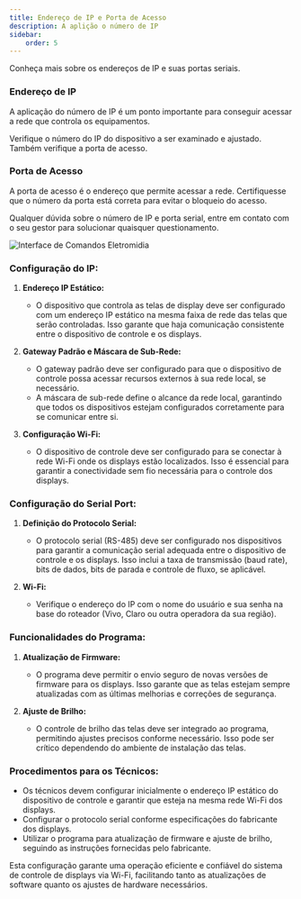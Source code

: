 ```yaml
---
title: Endereço de IP e Porta de Acesso
description: A aplição o número de IP 
sidebar:
    order: 5
---
```


Conheça mais sobre os endereços de IP e suas portas seriais.

### Endereço de IP 
A aplicação do número de IP é um ponto importante para conseguir acessar a rede que controla os equipamentos. 

Verifique o número do IP do dispositivo a ser examinado e ajustado. Também verifique a porta de acesso.

### Porta de Acesso
A porta de acesso é o endereço que permite acessar a rede. Certifiquesse que o número da porta está correta para evitar o bloqueio do acesso.

Qualquer dúvida sobre o número de IP e porta serial, entre em contato com o seu gestor para solucionar quaisquer questionamento.

![Interface de Comandos Eletromidia](https://intercomelt.netlify.app/assets/images/configurar-rede-wifi.jpeg)

 
 
### Configuração do IP:

1. **Endereço IP Estático:**
   - O dispositivo que controla as telas de display deve ser configurado com um endereço IP estático na mesma faixa de rede das telas que serão controladas. Isso garante que haja comunicação consistente entre o dispositivo de controle e os displays.

2. **Gateway Padrão e Máscara de Sub-Rede:**
   - O gateway padrão deve ser configurado para que o dispositivo de controle possa acessar recursos externos à sua rede local, se necessário.
   - A máscara de sub-rede define o alcance da rede local, garantindo que todos os dispositivos estejam configurados corretamente para se comunicar entre si.

3. **Configuração Wi-Fi:**
   - O dispositivo de controle deve ser configurado para se conectar à rede Wi-Fi onde os displays estão localizados. Isso é essencial para garantir a conectividade sem fio necessária para o controle dos displays.

### Configuração do Serial Port:

1. **Definição do Protocolo Serial:**
   - O protocolo serial (RS-485) deve ser configurado nos dispositivos para garantir a comunicação serial adequada entre o dispositivo de controle e os displays. Isso inclui a taxa de transmissão (baud rate), bits de dados, bits de parada e controle de fluxo, se aplicável.

2. **Wi-Fi:**
   - Verifique o endereço do IP com o nome do usuário e sua senha na base do roteador (Vivo, Claro ou outra operadora da sua região).


### Funcionalidades do Programa:

1. **Atualização de Firmware:**
   - O programa deve permitir o envio seguro de novas versões de firmware para os displays. Isso garante que as telas estejam sempre atualizadas com as últimas melhorias e correções de segurança.

2. **Ajuste de Brilho:**
   - O controle de brilho das telas deve ser integrado ao programa, permitindo ajustes precisos conforme necessário. Isso pode ser crítico dependendo do ambiente de instalação das telas.

### Procedimentos para os Técnicos:

- Os técnicos devem configurar inicialmente o endereço IP estático do dispositivo de controle e garantir que esteja na mesma rede Wi-Fi dos displays.
- Configurar o protocolo serial conforme especificações do fabricante dos displays.
- Utilizar o programa para atualização de firmware e ajuste de brilho, seguindo as instruções fornecidas pelo fabricante.

Esta configuração garante uma operação eficiente e confiável do sistema de controle de displays via Wi-Fi, facilitando tanto as atualizações de software quanto os ajustes de hardware necessários.

 
 

 
 